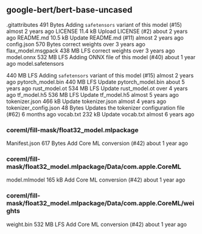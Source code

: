 ## google-bert/bert-base-uncased

.gitattributes
491 Bytes
Adding `safetensors` variant of this model (#15)
almost 2 years ago
LICENSE
11.4 kB
Upload LICENSE (#2)
about 2 years ago
README.md
10.5 kB
Update README.md (#11)
almost 2 years ago
config.json
570 Bytes
correct weights
over 3 years ago
flax_model.msgpack
438 MB
LFS
correct weights
over 3 years ago
model.onnx
532 MB
LFS
Adding ONNX file of this model (#40)
about 1 year ago
model.safetensors

440 MB
LFS
Adding `safetensors` variant of this model (#15)
almost 2 years ago
pytorch_model.bin
440 MB
LFS
Update pytorch_model.bin
about 5 years ago
rust_model.ot
534 MB
LFS
Update rust_model.ot
over 4 years ago
tf_model.h5
536 MB
LFS
Update tf_model.h5
almost 5 years ago
tokenizer.json
466 kB
Update tokenizer.json
almost 4 years ago
tokenizer_config.json
48 Bytes
Updates the tokenizer configuration file (#62)
6 months ago
vocab.txt
232 kB
Update vocab.txt
almost 6 years ago

### coreml/fill-mask/float32_model.mlpackage

Manifest.json
617 Bytes
Add Core ML conversion (#42)
about 1 year ago

### coreml/fill-mask/float32_model.mlpackage/Data/com.apple.CoreML

model.mlmodel
165 kB
Add Core ML conversion (#42)
about 1 year ago

### coreml/fill-mask/float32_model.mlpackage/Data/com.apple.CoreML/weights

weight.bin
532 MB
LFS
Add Core ML conversion (#42)
about 1 year ago
